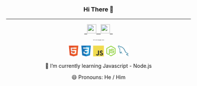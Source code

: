 <h3 align="center">Hi There 👋</h3>

---

<p align="center">
 <a target="_blank" href=https://github.com/Sudo-null7/>
  &nbsp;
</a>


<a target="_blank" href=https://twitter.com/NullingParr>
  <img height="25" width="25" src="https://abs.twimg.com/favicons/twitter.ico" />
  &nbsp;
</a>

<a target="_blank" href=https://null.is-a-dev.tk >
  <img height="25" width="25" src="https://user-images.githubusercontent.com/70843928/154154241-e49e888d-92eb-4abe-b303-885a5a759d0f.png" fill="#fff"/>
  &nbsp;
</a>
</p>



<p align="center" style="font-size: 2px;">
Here is some Languages I know
</p>
<p align="center">
<img src=https://raw.githubusercontent.com/devicons/devicon/master/icons/html5/html5-original.svg alt=html5 width="30" height="30"/>
<img src=https://raw.githubusercontent.com/devicons/devicon/master/icons/css3/css3-original.svg alt=css3 width="30" height="30"/>
<img src=https://raw.githubusercontent.com/devicons/devicon/master/icons/javascript/javascript-original.svg alt=javascript width="30" height="30"/>
<img src=https://raw.githubusercontent.com/devicons/devicon/master/icons/nodejs/nodejs-original.svg alt=nodejs width="30" height="30"/>
<img src=https://raw.githubusercontent.com/devicons/devicon/master/icons/mysql/mysql-original.svg alt=express width="30" height="30"/>
</p>


<p align="center">🌱 I’m currently learning Javascript - Node.js</p>
<p align="center">😄 Pronouns:  He / Him </p>

